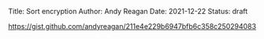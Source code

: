 Title: Sort encryption
Author: Andy Reagan
Date: 2021-12-22
Status: draft

https://gist.github.com/andyreagan/211e4e229b6947bfb6c358c250294083